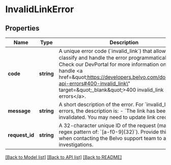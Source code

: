 # InvalidLinkError

## Properties
Name | Type | Description | Notes
------------ | ------------- | ------------- | -------------
**code** | **string** | A unique error code (&#x60;invalid_link&#x60;) that allows you to classify and handle the error programmatically.   ℹ️ Check our DevPortal for more information on how to handle &lt;a href&#x3D;\&quot;https://developers.belvo.com/docs/belvo-api-errors#400-invalid_link\&quot; target&#x3D;\&quot;_blank\&quot;&gt;400 invalid_link errors&lt;/a&gt;. | [optional] 
**message** | **string** | A short description of the error.    For &#x60;invalid_link&#x60; errors, the description is:      - &#x60;The link has been invalidated. You may need to update link credentials&#x60;. | [optional] 
**request_id** | **string** | A 32-character unique ID of the request (matching a regex pattern of: &#x60;[a-f0-9]{32}&#x60;). Provide this ID when contacting the Belvo support team to accelerate investigations. | [optional] 

[[Back to Model list]](../../README.md#documentation-for-models) [[Back to API list]](../../README.md#documentation-for-api-endpoints) [[Back to README]](../../README.md)

